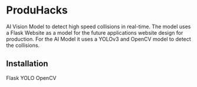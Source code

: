 # ProduHacks

AI Vision Model to detect high speed collisions in real-time. The model uses a Flask Website as a model for the future applications website design for production. For the AI Model it uses a YOLOv3 and OpenCV model to detect the collisions. 

## Installation
Flask
YOLO
OpenCV
